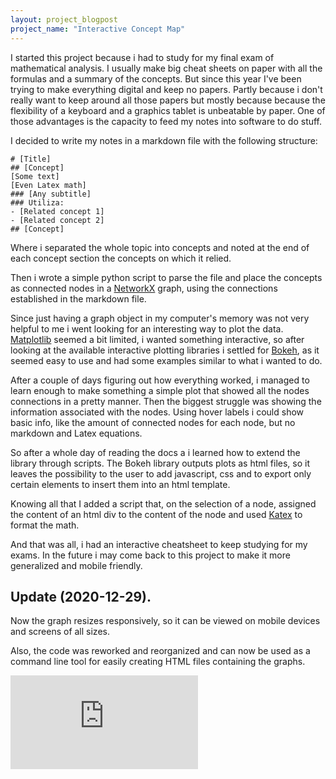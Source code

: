```yaml
---
layout: project_blogpost
project_name: "Interactive Concept Map"
---
```


I started this project because i had to study for my final exam of mathematical analysis. I usually make big cheat sheets on paper with all the formulas and a summary of the concepts. But since this year I've been trying to make everything digital and keep no papers. Partly because i don't really want to keep around all those papers but mostly because because the flexibility of a keyboard and a graphics tablet is unbeatable by paper. One of those advantages is the capacity to feed my notes into software to do stuff.

I decided to write my notes in a markdown file with the following structure:

```
# [Title]
## [Concept]
[Some text]
[Even Latex math]
### [Any subtitle]
### Utiliza:
- [Related concept 1]
- [Related concept 2]
## [Concept]
```

Where i separated the whole topic into concepts and noted at the end of each concept section the concepts on which it relied.

Then i wrote a simple python script to parse the file and place the concepts as connected nodes in a [NetworkX](https://networkx.github.io/) graph, using the connections established in the markdown file.

Since just having a graph object in my computer's memory was not very helpful to me i went looking for an interesting way to plot the data. [Matplotlib](https://matplotlib.org/) seemed a bit limited, i wanted something interactive, so after looking at the available interactive plotting libraries i settled for [Bokeh](https://bokeh.org/), as it seemed easy to use and had some examples similar to what i wanted to do.

After a couple of days figuring out how everything worked, i managed to learn enough to make something a simple plot that showed all the nodes connections in a pretty manner. Then the biggest struggle was showing the information associated with the nodes. Using hover labels i could show basic info, like the amount of connected nodes for each node, but no markdown and Latex equations. 

So after a whole day of reading the docs a i learned how to extend the library through scripts. The Bokeh library outputs plots as html files, so it leaves the possibility to the user to add javascript, css and to export only certain elements to insert them into an html template.

Knowing all that I added a script that, on the selection of a node, assigned the content of an html div to the content of the node and used [Katex](https://katex.org/) to format the math.

And that was all, i had an interactive cheatsheet to keep studying for my exams. In the future i may come back to this project to make it more generalized and mobile friendly.

## Update (2020-12-29).

Now the graph resizes responsively, so it can be viewed on mobile devices and screens of all sizes.

Also, the code was reworked and reorganized and can now be used as a command line tool for easily creating HTML files containing the graphs.

<iframe src="https://www.youtube.com/embed/hb3nmdTsLGA" frameborder="0" allowfullscreen></iframe>

